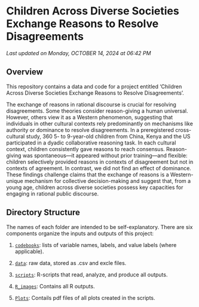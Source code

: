 
Children Across Diverse Societies Exchange Reasons to Resolve Disagreements
================

*Last updated on Monday, OCTOBER 14, 2024 at 06:42 PM*

## Overview

This repository contains a data and code for a project entitled ‘Children Across Diverse Societies Exchange Reasons to Resolve Disagreements’.

The exchange of reasons in rational discourse is crucial for resolving disagreements. Some theories consider reason-giving a human universal. However, others view it as a Western phenomenon, suggesting that individuals in other cultural contexts rely predominantly on mechanisms like authority or dominance to resolve disagreements. In a preregistered cross-cultural study, 360 5- to 9-year-old children from China, Kenya and the US participated in a dyadic collaborative reasoning task. In each cultural context, children consistently gave reasons to reach consensus. Reason-giving was spontaneous—it appeared without prior training—and flexible: children selectively provided reasons in contexts of disagreement but not in contexts of agreement. In contrast, we did not find an effect of dominance. These findings challenge claims that the exchange of reasons is a Western-unique mechanism for collective decision-making and suggest that, from a young age, children across diverse societies possess key capacities for engaging in rational public discourse.

## Directory Structure

The names of each folder are intended to be self-explanatory. There are
six components organize the inputs and outputs of this project:

1.  [`codebooks`](https://github.com/HannaSchleihauf/Disagreement_Reason_shared/tree/master/codebooks):
    lists of variable names, labels, and value labels (where
    applicable).
2.  [`data`](https://github.com/HannaSchleihauf/Disagreement_Reason_shared/tree/master/data):
    raw data, stored as .csv and excle files.

3.  [`scripts`](https://github.com/HannaSchleihauf/Disagreement_Reason_shared/tree/master/scripts):
    R-scripts that read, analyze, and produce all outputs.

4.  [`R_images`](https://github.com/HannaSchleihauf/Disagreement_Reason_shared/tree/master/R_images):
    Contains all R outputs.
    
4.  [`Plots`](https://github.com/HannaSchleihauf/Disagreement_Reason_shared/tree/master/plots):
    Contails pdf files of all plots created in the scripts.
